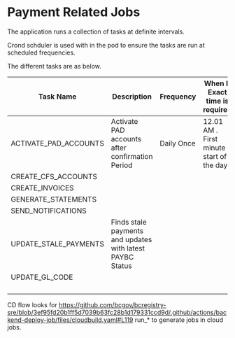 
# Payment Related Jobs

The application runs a collection of tasks at definite intervals.

 Crond schduler is used with in the pod to ensure the tasks are run at scheduled frequencies.
 
 The different tasks are as below.
 


| Task Name             	| Description                                               	| Frequency  	| When If Exact time is required           	| Test and Dev CRON Expression 	| Prod CRON Expression 	|
|-----------------------	|-----------------------------------------------------------	|------------	|------------------------------------------	|------------------------------	|----------------------	|
| ACTIVATE_PAD_ACCOUNTS 	| Activate PAD accounts after confirmation Period           	| Daily Once 	| 12.01 AM . First minute start of the day 	|                              	|                      	|
| CREATE_CFS_ACCOUNTS   	|                                                           	|            	|                                          	|                              	|                      	|
| CREATE_INVOICES       	|                                                           	|            	|                                          	|                              	|                      	|
| GENERATE_STATEMENTS   	|                                                           	|            	|                                          	|                              	|                      	|
| SEND_NOTIFICATIONS    	|                                                           	|            	|                                          	|                              	|                      	|
| UPDATE_STALE_PAYMENTS 	| Finds stale payments and updates with latest PAYBC Status 	|            	|                                          	|                              	|                      	|
| UPDATE_GL_CODE        	|                                                           	|            	|                                          	|                              	|                      	|
|                       	|                                                           	|            	|                                          	|                              	|                      	|
|                       	|                                                           	|            	|                                          	|                              	|                      	|
|                       	|                                                           	|            	|                                          	|                              	|                      	|
|                       	|                                                           	|            	|                                          	|                              	|                      	|

CD flow looks for https://github.com/bcgov/bcregistry-sre/blob/3ef95fd20b1ff5d7039b63fc28b1d179331ccd9d/.github/actions/backend-deploy-job/files/cloudbuild.yaml#L119
run_* to generate jobs in cloud jobs.
